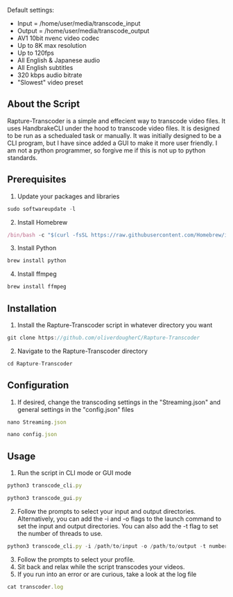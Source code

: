 Default settings:

* Input = /home/user/media/transcode_input
* Output = /home/user/media/transcode_output
* AV1 10bit nvenc video codec
* Up to 8K max resolution
* Up to 120fps
* All English & Japanese audio
* All English subtitles
* 320 kbps audio bitrate
* "Slowest" video preset

<!-- ABOUT THE SCRIPT -->
## About the Script

Rapture-Transcoder is a simple and effecient way to transcode video files. It uses HandbrakeCLI under the hood to transcode video files. It is designed to be run as a schedualed task or manually. It was initially designed to be a CLI program, but I have since added a GUI to make it more user friendly. I am not a python programmer, so forgive me if this is not up to python standards.


<!-- PREREQUISITES -->
## Prerequisites

1. Update your packages and libraries
```js
sudo softwareupdate -l
```
2. Install Homebrew
```js
/bin/bash -c "$(curl -fsSL https://raw.githubusercontent.com/Homebrew/install/HEAD/install.sh)"
```
3. Install Python
```js
brew install python
```

4. Install ffmpeg
```js
brew install ffmpeg
```


<!-- INSTALLATION -->
## Installation

1. Install the Rapture-Transcoder script in whatever directory you want
```js
git clone https://github.com/oliverdougherC/Rapture-Transcoder
```
2. Navigate to the Rapture-Transcoder directory
```js
cd Rapture-Transcoder
```

<!-- CONFIGURATION -->
## Configuration

1. If desired, change the transcoding settings in the "Streaming.json" and general settings in the "config.json" files
```js
nano Streaming.json
```
```js
nano config.json
```


<!-- USAGE -->
## Usage

1. Run the script in CLI mode or GUI mode
```js
python3 transcode_cli.py
```
```js
python3 transcode_gui.py
```
2. Follow the prompts to select your input and output directories. Alternatively, you can add the -i and -o flags to the launch command to set the input and output directories. You can also add the -t flag to set the number of threads to use.
```js
python3 transcode_cli.py -i /path/to/input -o /path/to/output -t number_of_threads
```
3. Follow the prompts to select your profile.
4. Sit back and relax while the script transcodes your videos.
5. If you run into an error or are curious, take a look at the log file
```js
cat transcoder.log
```


